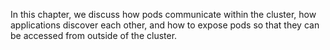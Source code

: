 In this chapter, we discuss how pods communicate within the cluster, how applications discover each other, and how to expose pods so that they can be accessed from outside of the cluster.